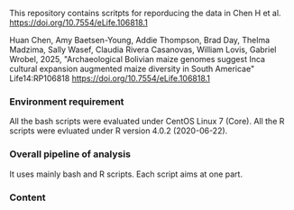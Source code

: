 This repository contains scritpts for reporducing the data in Chen H et al. https://doi.org/10.7554/eLife.106818.1

Huan Chen, Amy Baetsen-Young, Addie Thompson, Brad Day, Thelma Madzima, Sally Wasef, Claudia Rivera Casanovas, William Lovis, Gabriel Wrobel, 2025, "Archaeological Bolivian maize genomes suggest Inca cultural expansion augmented maize diversity in South Americae" Life14:RP106818
https://doi.org/10.7554/eLife.106818.1

### Environment requirement
All the bash scripts were evaluated under CentOS Linux 7 (Core). All the R scripts were evluated under R version 4.0.2 (2020-06-22).

### Overall pipeline of analysis
It uses mainly bash and R scripts. Each script aims at one part.

### Content
